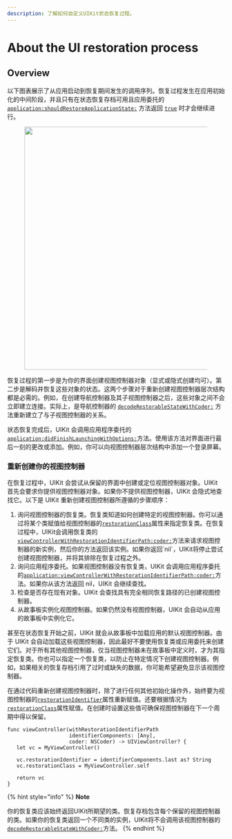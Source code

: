 ```yaml
---
description: 了解如何自定义UIKit状态恢复过程。
---
```


# About the UI restoration process

## Overview <a href="#overview" id="overview"></a>

以下图表展示了从应用启动到恢复期间发生的调用序列。恢复过程发生在应用初始化的中间阶段，并且只有在状态恢复存档可用且应用委托的 [`application:shouldRestoreApplicationState:`](https://developer.apple.com/documentation/uikit/uiapplicationdelegate/application\(_:shouldrestoreapplicationstate:\)?language=objc) 方法返回 [`true`](https://developer.apple.com/documentation/swift/true?language=objc) 时才会继续进行。

<figure><img src="https://docs-assets.developer.apple.com/published/8ae9ad9ee6c3db2adb3b3d2ed01aa1a6/media-2934436%402x.png" alt="" width="563"><figcaption></figcaption></figure>

恢复过程的第一步是为你的界面创建视图控制器对象（显式或隐式创建均可）。第二步是解码并恢复这些对象的状态。这两个步骤对于重新创建视图控制器层次结构都是必需的。例如，在创建导航控制器及其子视图控制器之后，这些对象之间不会立即建立连接。实际上，是导航控制器的 [`decodeRestorableStateWithCoder:`](https://developer.apple.com/documentation/uikit/uistaterestoring/decoderestorablestate\(with:\)?language=objc) 方法重新建立了与子视图控制器的关系。

状态恢复完成后，UIKit 会调用应用程序委托的[`application:didFinishLaunchingWithOptions:`](https://developer.apple.com/documentation/uikit/uiapplicationdelegate/application\(_:didfinishlaunchingwithoptions:\)?language=objc)方法。使用该方法对界面进行最后一刻的更改或添加。例如，你可以向视图控制器层次结构中添加一个登录屏幕。

### **重新创建你的视图控制器**

在恢复过程中，UIKit 会尝试从保留的界面中创建或定位视图控制器对象。UIKit 首先会要求你提供视图控制器对象。如果你不提供视图控制器，UIKit 会隐式地查找它。以下是 UIKit 重新创建视图控制器所遵循的步骤顺序：

1. 询问视图控制器的恢复类。恢复类知道如何创建特定的视图控制器。你可以通过将某个类赋值给视图控制器的[`restorationClass`](https://developer.apple.com/documentation/uikit/uiviewcontroller/restorationclass?language=objc)属性来指定恢复类。在恢复过程中，UIKit会调用恢复类的 [`viewControllerWithRestorationIdentifierPath:coder:`](https://developer.apple.com/documentation/uikit/uiviewcontrollerrestoration/viewcontroller\(withrestorationidentifierpath:coder:\)?language=objc)方法来请求视图控制器的新实例，然后你的方法返回该实例。如果你返回`nil`，UIKit将停止尝试创建视图控制器，并将其排除在恢复过程之外。
2. 询问应用程序委托。如果视图控制器没有恢复类，UIKit 会调用应用程序委托的[`application:viewControllerWithRestorationIdentifierPath:coder:`](https://developer.apple.com/documentation/uikit/uiapplicationdelegate/application\(_:viewcontrollerwithrestorationidentifierpath:coder:\)?language=objc)方法。如果你从该方法返回 nil，UIKit 会继续查找。
3. 检查是否存在现有对象。UIKit 会查找具有完全相同恢复路径的已创建视图控制器。
4. 从故事板实例化视图控制器。如果仍然没有视图控制器，UIKit 会自动从应用的故事板中实例化它。

甚至在状态恢复开始之前，UIKit 就会从故事板中加载应用的默认视图控制器。由于 UIKit 会自动加载这些视图控制器，因此最好不要使用恢复类或应用委托来创建它们。对于所有其他视图控制器，仅当视图控制器未在故事板中定义时，才为其指定恢复类。你也可以指定一个恢复类，以防止在特定情况下创建视图控制器。例如，如果相关的恢复存档引用了过时或缺失的数据，你可能希望避免显示该视图控制器。

在通过代码重新创建视图控制器时，除了进行任何其他初始化操作外，始终要为视图控制器的[`restorationIdentifier`](https://developer.apple.com/documentation/uikit/uiviewcontroller/restorationidentifier?language=objc)属性重新赋值。还要根据情况为[`restorationClass`](https://developer.apple.com/documentation/uikit/uiviewcontroller/restorationclass?language=objc)属性赋值。在创建时设置这些值可确保视图控制器在下一个周期中得以保留。

```
func viewController(withRestorationIdentifierPath 
                    identifierComponents: [Any], 
                    coder: NSCoder) -> UIViewController? {
   let vc = MyViewController()
        
   vc.restorationIdentifier = identifierComponents.last as? String
   vc.restorationClass = MyViewController.self
        
   return vc
}
```

{% hint style="info" %}
**Note**

你的恢复类应该始终返回UIKit所期望的类。恢复存档包含每个保留的视图控制器的类。如果你的恢复类返回一个不同类的实例，UIKit将不会调用该视图控制器的[`decodeRestorableStateWithCoder:`](https://developer.apple.com/documentation/uikit/uiviewcontroller/decoderestorablestate\(with:\)?language=objc)方法。
{% endhint %}
